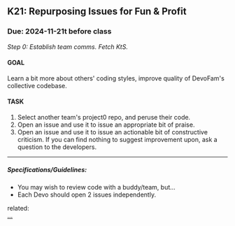 ## K21: Repurposing Issues for Fun & Profit
### Due: 2024-11-21t before class

_Step 0: Establish team comms. Fetch KtS._

#### GOAL
Learn a bit more about others' coding styles, improve quality of DevoFam's collective codebase.

#### TASK
1. Select another team's project0 repo, and peruse their code.
1. Open an issue and use it to issue an appropriate bit of praise.
1. Open an issue and use it to issue an actionable bit of constructive criticism. If you can find nothing to suggest improvement upon, ask a question to the developers.

--- 

##### Specifications/Guidelines:
* You may wish to review code with a buddy/team, but...
* Each Devo should open 2 issues independently.


related:
<br>
[...](https://docs.github.com/en/issues/tracking-your-work-with-issues/configuring-issues/quickstart)

